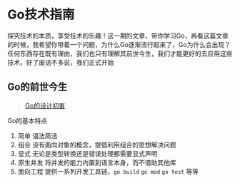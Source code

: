 # Go技术指南

探究技术的本质，享受技术的乐趣！这一期的文章，带你学习Go，再看这篇文章的时候，我希望你带着一个问题，为什么Go逐渐流行起来了，Go为什么会出现？任何东西存在既有理由，我们也只有理解其前世今生，我们才能更好的去应用这些技术，好了废话不多说，我们正式开始

## Go的前世今生

> [Go的设计初衷](https://go.dev/talks/2012/splash.article)

Go的基本特点

1. 简单 语法简洁
2. 组合 没有面向对象的概念，提倡利用组合的思想解决问题
3. 显式 无论是类型转换还是错误处理都需要显式声明
4. 原生并发 将并发的能力内置到语言本身，而不借助其他库
5. 面向工程 提供一系列开发工具链，`go build`  `go mod` `go test` 等等



